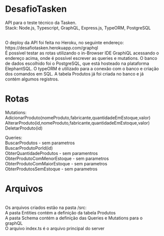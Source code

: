 # DesafioTasken
API para o teste técnico da Tasken.
<br/>
Stack: Node.js, Typescript, GraphQL, Express.js, TypeORM, PostgreSQL

<br/>
O deploy da API foi feita no Heroku, no seguinte endereço: https://desafiotasken.herokuapp.com/graphql
<br/> É possível testar as rotas utilizando o in-Browser IDE GraphiQL acessando o endereço acima, onde é possível escrever as queries e mutations. O banco de dados escolhido foi o PostgreSQL, que está hosteado na plataforma ElephantSQL. O typeORM é utilizado para a conexão com o banco e criação dos comandos em SQL. A tabela Produtos já foi criada no banco e já contém algumos registros.
<br/>

# Rotas

Mutations:<br/>
AdicionarProduto(nomeProduto,fabricante,quantidadeEmEstoque,valor)
<br/>
AlterarProduto(id,nomeProduto,fabricante,quantidadeEmEstoque,valor)
<br/>
DeletarProduto(id)
<br/>

Queries:<br/>
BuscarProdutos - sem parametros
<br/>
BuscarProdutoPorId(id)
<br/>
ObterQuantidadeProdutos - sem paramentros
<br/>
ObterProdutoComMenorEstoque - sem parametros
<br/>
ObterProdutoComMaiorEstoque - sem parametros
<br/>
ObterProdutosSemEstoque - sem parametros


# Arquivos

<br/>
Os arquivos criados estão na pasta /src:
<br/>
A pasta Entities contém a definição da tabela Produtos
<br/>
A pasta Schema contém a definição das Queries e Mutations para o graphQL
<br/>
O arquivo index.ts é o arquivo principal do server



